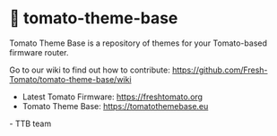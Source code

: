 # 🍅 tomato-theme-base

Tomato Theme Base is a repository of themes for your Tomato-based firmware router.

Go to our wiki to find out how to contribute: https://github.com/Fresh-Tomato/tomato-theme-base/wiki

* Latest Tomato Firmware: https://freshtomato.org
* Tomato Theme Base: https://tomatothemebase.eu

\- TTB team
